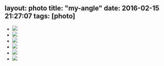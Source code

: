 layout: photo
title: "my-angle"
date: 2016-02-15 21:27:07
tags: [photo]
---
- ![](http://7xindo.com1.z0.glb.clouddn.com/photoIMG_20160210_132300.jpg)
- ![](http://7xindo.com1.z0.glb.clouddn.com/photoIMG_20160210_132850.jpg)
- ![](http://7xindo.com1.z0.glb.clouddn.com/photoIMG_20160210_132209.jpg)
- ![](http://7xindo.com1.z0.glb.clouddn.com/photoIMG_20160210_132106.jpg)
- ![](http://7xindo.com1.z0.glb.clouddn.com/photoIMG_20160210_131838.jpg)
- ![](http://7xindo.com1.z0.glb.clouddn.com/photoIMG_20160210_131523.jpg)

